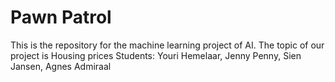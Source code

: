 # Pawn Patrol
This is the repository for the machine learning project of AI.
The topic of our project is Housing prices
Students: Youri Hemelaar, Jenny Penny, Sien Jansen, Agnes Admiraal
